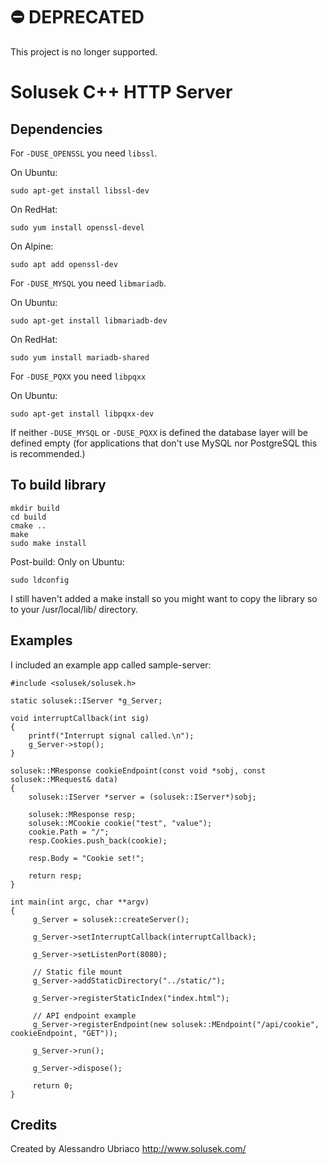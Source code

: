 # ⛔️ DEPRECATED

This project is no longer supported.

# Solusek C++ HTTP Server

## Dependencies

For `-DUSE_OPENSSL` you need `libssl`.

On Ubuntu:
```
sudo apt-get install libssl-dev
```

On RedHat:
```
sudo yum install openssl-devel
```

On Alpine:
```
sudo apt add openssl-dev
```

For `-DUSE_MYSQL` you need `libmariadb`.

On Ubuntu:
```
sudo apt-get install libmariadb-dev
```

On RedHat:
```
sudo yum install mariadb-shared
```

For `-DUSE_PQXX` you need `libpqxx`

On Ubuntu:
```
sudo apt-get install libpqxx-dev
```

If neither `-DUSE_MYSQL` or `-DUSE_PQXX` is defined the database layer will be defined empty (for applications that don't use MySQL nor PostgreSQL this is recommended.)

## To build library

```
mkdir build
cd build
cmake ..
make
sudo make install
```

Post-build: Only on Ubuntu:
```
sudo ldconfig
```

I still haven't added a make install so you might want to copy the library so to your /usr/local/lib/ directory.

## Examples

I included an example app called sample-server:
```
#include <solusek/solusek.h>

static solusek::IServer *g_Server;

void interruptCallback(int sig)
{
	printf("Interrupt signal called.\n");
	g_Server->stop();
}

solusek::MResponse cookieEndpoint(const void *sobj, const solusek::MRequest& data)
{
    solusek::IServer *server = (solusek::IServer*)sobj;

    solusek::MResponse resp;
    solusek::MCookie cookie("test", "value");
    cookie.Path = "/";
    resp.Cookies.push_back(cookie);

    resp.Body = "Cookie set!";

    return resp;
}

int main(int argc, char **argv)
{
     g_Server = solusek::createServer();

     g_Server->setInterruptCallback(interruptCallback);

     g_Server->setListenPort(8080);

     // Static file mount
     g_Server->addStaticDirectory("../static/");

     g_Server->registerStaticIndex("index.html");

     // API endpoint example
     g_Server->registerEndpoint(new solusek::MEndpoint("/api/cookie", cookieEndpoint, "GET"));

     g_Server->run();

     g_Server->dispose();

     return 0;
}
```

## Credits

Created by Alessandro Ubriaco
http://www.solusek.com/

